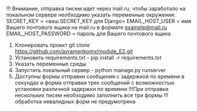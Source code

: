 !!! Внимание, отправка писем идет через mail.ru, чтобы заработало на локальном сервере необходимо указать переменные окружения:
SECRET_KEY = <ваш SECRET_KEY для Django>
EMAIL_HOST_USER = имя Вашего почтового ящика на mail.ru в формате <example@mail.ru>
EMAIL_HOST_PASSWORD = пароль для Вашего почтового ящика

1. Клонировать проект git clone https://github.com/avramenkomy/module_E2.git
2. Установить requirements.txt - pip install -r requirements.txt
3. Указать переменные среды
4. Запустить локальный сервер - python manage.py runserver
5. Доступны формы отправки сообщения с задержкой по времени в секундах и форма отправки трех сообщений с возможностью установки различной задержки по времени
    !!!При отправки нескольких писем необходимо заполнить все три формы !!!
    обработка невалидных форм не предумотрена